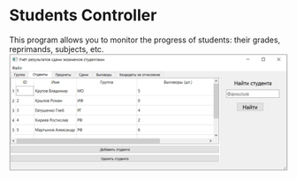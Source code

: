 # Students Controller

This program allows you to monitor the progress of students: their grades, reprimands, subjects, etc.
![](images/view.png)
